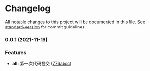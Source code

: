 # Changelog

All notable changes to this project will be documented in this file. See [standard-version](https://github.com/conventional-changelog/standard-version) for commit guidelines.

### 0.0.1 (2021-11-16)


### Features

* **all:** 第一次代码提交 ([776abcc](https://github.com/KinVen-Lee/better-learn/commit/776abccbab597a5d097290bfc66aefec7c2c49c6))
